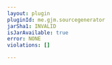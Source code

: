```yaml
---
layout: plugin
pluginId: me.gjm.sourcegenerator
jarSha1: INVALID
isJarAvailable: true
error: NONE
violations: []

---
```

